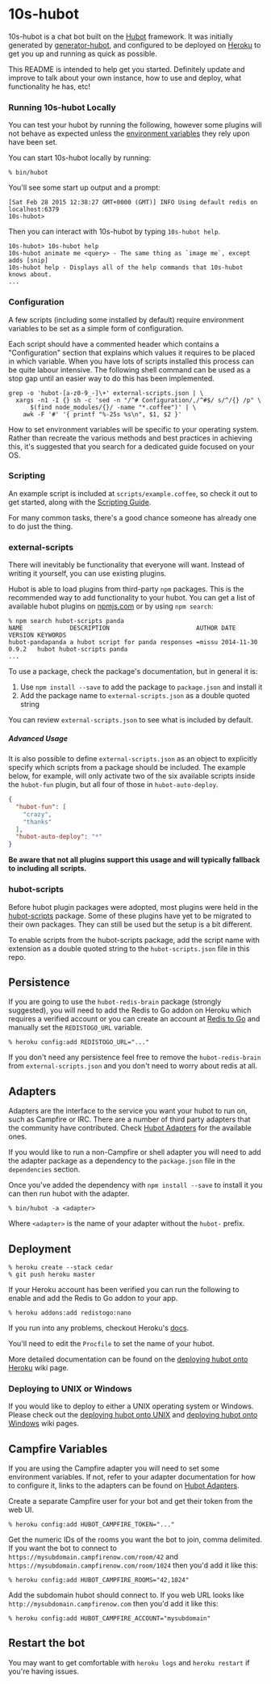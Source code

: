 # 10s-hubot

10s-hubot is a chat bot built on the [Hubot][hubot] framework. It was
initially generated by [generator-hubot][generator-hubot], and configured to be
deployed on [Heroku][heroku] to get you up and running as quick as possible.

This README is intended to help get you started. Definitely update and improve
to talk about your own instance, how to use and deploy, what functionality he
has, etc!

[heroku]: http://www.heroku.com
[hubot]: http://hubot.github.com
[generator-hubot]: https://github.com/github/generator-hubot

### Running 10s-hubot Locally

You can test your hubot by running the following, however some plugins will not
behave as expected unless the [environment variables](#configuration) they rely
upon have been set.

You can start 10s-hubot locally by running:

    % bin/hubot

You'll see some start up output and a prompt:

    [Sat Feb 28 2015 12:38:27 GMT+0000 (GMT)] INFO Using default redis on localhost:6379
    10s-hubot>

Then you can interact with 10s-hubot by typing `10s-hubot help`.

    10s-hubot> 10s-hubot help
    10s-hubot animate me <query> - The same thing as `image me`, except adds [snip]
    10s-hubot help - Displays all of the help commands that 10s-hubot knows about.
    ...

### Configuration

A few scripts (including some installed by default) require environment
variables to be set as a simple form of configuration.

Each script should have a commented header which contains a "Configuration"
section that explains which values it requires to be placed in which variable.
When you have lots of scripts installed this process can be quite labour
intensive. The following shell command can be used as a stop gap until an
easier way to do this has been implemented.

    grep -o 'hubot-[a-z0-9_-]\+' external-scripts.json | \
      xargs -n1 -I {} sh -c 'sed -n "/^# Configuration/,/^#$/ s/^/{} /p" \
          $(find node_modules/{}/ -name "*.coffee")' | \
        awk -F '#' '{ printf "%-25s %s\n", $1, $2 }'

How to set environment variables will be specific to your operating system.
Rather than recreate the various methods and best practices in achieving this,
it's suggested that you search for a dedicated guide focused on your OS.

### Scripting

An example script is included at `scripts/example.coffee`, so check it out to
get started, along with the [Scripting Guide](scripting-docs).

For many common tasks, there's a good chance someone has already one to do just
the thing.

[scripting-docs]: https://github.com/github/hubot/blob/master/docs/scripting.md

### external-scripts

There will inevitably be functionality that everyone will want. Instead of
writing it yourself, you can use existing plugins.

Hubot is able to load plugins from third-party `npm` packages. This is the
recommended way to add functionality to your hubot. You can get a list of
available hubot plugins on [npmjs.com](npmjs) or by using `npm search`:

    % npm search hubot-scripts panda
    NAME             DESCRIPTION                        AUTHOR DATE       VERSION KEYWORDS
    hubot-pandapanda a hubot script for panda responses =missu 2014-11-30 0.9.2   hubot hubot-scripts panda
    ...


To use a package, check the package's documentation, but in general it is:

1. Use `npm install --save` to add the package to `package.json` and install it
2. Add the package name to `external-scripts.json` as a double quoted string

You can review `external-scripts.json` to see what is included by default.

##### Advanced Usage

It is also possible to define `external-scripts.json` as an object to
explicitly specify which scripts from a package should be included. The example
below, for example, will only activate two of the six available scripts inside
the `hubot-fun` plugin, but all four of those in `hubot-auto-deploy`.

```json
{
  "hubot-fun": [
    "crazy",
    "thanks"
  ],
  "hubot-auto-deploy": "*"
}
```

**Be aware that not all plugins support this usage and will typically fallback
to including all scripts.**

[npmjs]: https://www.npmjs.com

### hubot-scripts

Before hubot plugin packages were adopted, most plugins were held in the
[hubot-scripts][hubot-scripts] package. Some of these plugins have yet to be
migrated to their own packages. They can still be used but the setup is a bit
different.

To enable scripts from the hubot-scripts package, add the script name with
extension as a double quoted string to the `hubot-scripts.json` file in this
repo.

[hubot-scripts]: https://github.com/github/hubot-scripts

##  Persistence

If you are going to use the `hubot-redis-brain` package (strongly suggested),
you will need to add the Redis to Go addon on Heroku which requires a verified
account or you can create an account at [Redis to Go][redistogo] and manually
set the `REDISTOGO_URL` variable.

    % heroku config:add REDISTOGO_URL="..."

If you don't need any persistence feel free to remove the `hubot-redis-brain`
from `external-scripts.json` and you don't need to worry about redis at all.

[redistogo]: https://redistogo.com/

## Adapters

Adapters are the interface to the service you want your hubot to run on, such
as Campfire or IRC. There are a number of third party adapters that the
community have contributed. Check [Hubot Adapters][hubot-adapters] for the
available ones.

If you would like to run a non-Campfire or shell adapter you will need to add
the adapter package as a dependency to the `package.json` file in the
`dependencies` section.

Once you've added the dependency with `npm install --save` to install it you
can then run hubot with the adapter.

    % bin/hubot -a <adapter>

Where `<adapter>` is the name of your adapter without the `hubot-` prefix.

[hubot-adapters]: https://github.com/github/hubot/blob/master/docs/adapters.md

## Deployment

    % heroku create --stack cedar
    % git push heroku master

If your Heroku account has been verified you can run the following to enable
and add the Redis to Go addon to your app.

    % heroku addons:add redistogo:nano

If you run into any problems, checkout Heroku's [docs][heroku-node-docs].

You'll need to edit the `Procfile` to set the name of your hubot.

More detailed documentation can be found on the [deploying hubot onto
Heroku][deploy-heroku] wiki page.

### Deploying to UNIX or Windows

If you would like to deploy to either a UNIX operating system or Windows.
Please check out the [deploying hubot onto UNIX][deploy-unix] and [deploying
hubot onto Windows][deploy-windows] wiki pages.

[heroku-node-docs]: http://devcenter.heroku.com/articles/node-js
[deploy-heroku]: https://github.com/github/hubot/blob/master/docs/deploying/heroku.md
[deploy-unix]: https://github.com/github/hubot/blob/master/docs/deploying/unix.md
[deploy-windows]: https://github.com/github/hubot/blob/master/docs/deploying/unix.md

## Campfire Variables

If you are using the Campfire adapter you will need to set some environment
variables. If not, refer to your adapter documentation for how to configure it,
links to the adapters can be found on [Hubot Adapters][hubot-adapters].

Create a separate Campfire user for your bot and get their token from the web
UI.

    % heroku config:add HUBOT_CAMPFIRE_TOKEN="..."

Get the numeric IDs of the rooms you want the bot to join, comma delimited. If
you want the bot to connect to `https://mysubdomain.campfirenow.com/room/42`
and `https://mysubdomain.campfirenow.com/room/1024` then you'd add it like
this:

    % heroku config:add HUBOT_CAMPFIRE_ROOMS="42,1024"

Add the subdomain hubot should connect to. If you web URL looks like
`http://mysubdomain.campfirenow.com` then you'd add it like this:

    % heroku config:add HUBOT_CAMPFIRE_ACCOUNT="mysubdomain"

[hubot-adapters]: https://github.com/github/hubot/blob/master/docs/adapters.md

## Restart the bot

You may want to get comfortable with `heroku logs` and `heroku restart` if
you're having issues.
